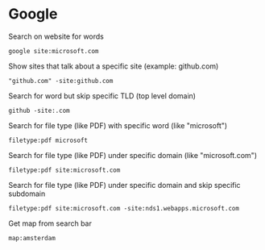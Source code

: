 # Google

Search on website for words

`google site:microsoft.com`

Show sites that talk about a specific site (example: github.com)

`"github.com" -site:github.com`

Search for word but skip specific TLD (top level domain)

`github -site:.com`

Search for file type (like PDF) with specific word (like "microsoft")

`filetype:pdf microsoft`

Search for file type (like PDF) under specific domain (like "microsoft.com")

`filetype:pdf site:microsoft.com`

Search for file type (like PDF) under specific domain and skip specific subdomain

`filetype:pdf site:microsoft.com -site:nds1.webapps.microsoft.com`

Get map from search bar

`map:amsterdam`
